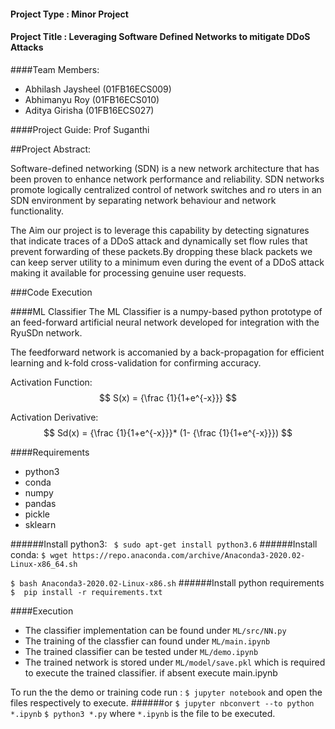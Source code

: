 #### Project Type : Minor Project
#### Project Title : Leveraging Software Defined Networks to mitigate      DDoS Attacks

####Team Members:
+ Abhilash Jaysheel (01FB16ECS009)
+ Abhimanyu Roy (01FB16ECS010)
+ Aditya Girisha (01FB16ECS027)

####Project Guide: Prof Suganthi

##Project Abstract:

Software-defined networking (SDN) is a new network architecture that has been proven to enhance network performance and reliability. SDN networks promote logically centralized control of network switches and ro
uters in an SDN environment by separating network behaviour and network functionality.

The Aim our project is to leverage this capability by detecting signatures that indicate traces of a DDoS attack and dynamically set flow rules that prevent forwarding of these packets.By dropping these black packets we can keep server utility to a minimum even during the event of a DDoS attack making it available for processing genuine user requests.

###Code Execution

####ML Classifier
The ML Classifier is a numpy-based python prototype of an feed-forward artificial neural network developed for integration with the RyuSDn network.

The feedforward network is accomanied by a back-propagation for efficient learning and k-fold cross-validation for confirming accuracy.

Activation Function:
$$ S(x) = {\frac {1}{1+e^{-x}}} $$

Activation Derivative:
$$ Sd(x) = {\frac {1}{1+e^{-x}}}* (1- {\frac {1}{1+e^{-x}}}) $$



####Requirements
+ python3
+ conda
+ numpy
+ pandas
+ pickle
+ sklearn

######Install python3:
` $ sudo apt-get install python3.6`
######Install conda:
`$ wget https://repo.anaconda.com/archive/Anaconda3-2020.02-Linux-x86_64.sh`

`$ bash Anaconda3-2020.02-Linux-x86.sh`
######Install python requirements
`$  pip install -r requirements.txt`

####Execution
+ The classifier  implementation can be found under `ML/src/NN.py`
+ The training of the classfier can found under `ML/main.ipynb`
+ The trained classifier can be tested under `ML/demo.ipynb`
+ The trained network is stored under `ML/model/save.pkl` which is required to execute the trained classifier. if absent execute main.ipynb

To run the the demo or training code run :
`$ jupyter notebook` and open the files respectively to execute.
 ######or
`$ jupyter nbconvert --to python *.ipynb`
`$ python3 *.py`
where `*.ipynb` is the file to be executed.
